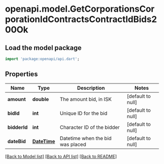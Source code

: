 # openapi.model.GetCorporationsCorporationIdContractsContractIdBids200Ok

## Load the model package
```dart
import 'package:openapi/api.dart';
```

## Properties
Name | Type | Description | Notes
------------ | ------------- | ------------- | -------------
**amount** | **double** | The amount bid, in ISK | [default to null]
**bidId** | **int** | Unique ID for the bid | [default to null]
**bidderId** | **int** | Character ID of the bidder | [default to null]
**dateBid** | [**DateTime**](DateTime.md) | Datetime when the bid was placed | [default to null]

[[Back to Model list]](../README.md#documentation-for-models) [[Back to API list]](../README.md#documentation-for-api-endpoints) [[Back to README]](../README.md)


